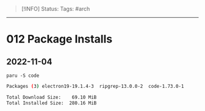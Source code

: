 > [!INFO]
> Status:
> Tags: #arch 

----
# 012 Package Installs

## 2022-11-04
`paru -S code`
```sh
Packages (3) electron19-19.1.4-3  ripgrep-13.0.0-2  code-1.73.0-1

Total Download Size:    69.10 MiB
Total Installed Size:  280.16 MiB
```
